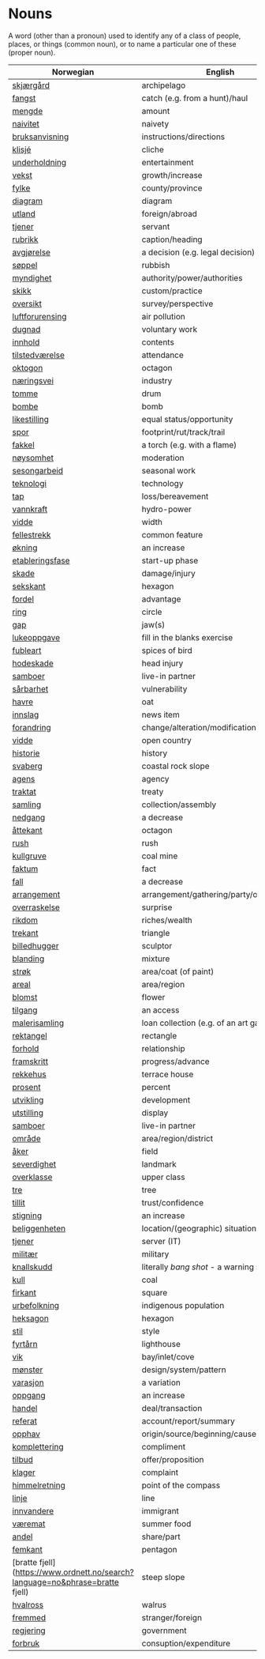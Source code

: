 # Nouns

A word (other than a pronoun) used to identify any of a class of people, places, or things (common noun), or to name a particular one of these (proper noun).

| Norwegian | English | Gender |
| --- | --- | --- |
| [skjærgård](https://www.ordnett.no/search?language=no&phrase=skjærgård) | archipelago | m |
| [fangst](https://www.ordnett.no/search?language=no&phrase=fangst) | catch (e.g. from a hunt)/haul | m |
| [mengde](https://www.ordnett.no/search?language=no&phrase=mengde) | amount | m |
| [naivitet](https://www.ordnett.no/search?language=no&phrase=naivitet) | naivety | m |
| [bruksanvisning](https://www.ordnett.no/search?language=no&phrase=bruksanvisning) | instructions/directions | m |
| [klisjé](https://www.ordnett.no/search?language=no&phrase=klisjé) | cliche | m |
| [underholdning](https://www.ordnett.no/search?language=no&phrase=underholdning) | entertainment | m |
| [vekst](https://www.ordnett.no/search?language=no&phrase=vekst) | growth/increase | m |
| [fylke](https://www.ordnett.no/search?language=no&phrase=fylke) | county/province | i |
| [diagram](https://www.ordnett.no/search?language=no&phrase=diagram) | diagram | i |
| [utland](https://www.ordnett.no/search?language=no&phrase=utland) | foreign/abroad | m |
| [tjener](https://www.ordnett.no/search?language=no&phrase=tjener) | servant | m |
| [rubrikk](https://www.ordnett.no/search?language=no&phrase=rubrikk) | caption/heading | m |
| [avgjørelse](https://www.ordnett.no/search?language=no&phrase=avgjørelse) | a decision (e.g. legal decision) | m |
| [søppel](https://www.ordnett.no/search?language=no&phrase=søppel) | rubbish | i |
| [myndighet](https://www.ordnett.no/search?language=no&phrase=myndighet) | authority/power/authorities | m |
| [skikk](https://www.ordnett.no/search?language=no&phrase=skikk) | custom/practice | m |
| [oversikt](https://www.ordnett.no/search?language=no&phrase=oversikt) | survey/perspective | m |
| [luftforurensing](https://www.ordnett.no/search?language=no&phrase=luftforurensing) | air pollution | m |
| [dugnad](https://www.ordnett.no/search?language=no&phrase=dugnad) | voluntary work | m |
| [innhold](https://www.ordnett.no/search?language=no&phrase=innhold) | contents | i |
| [tilstedværelse](https://www.ordnett.no/search?language=no&phrase=tilstedværelse) | attendance | i |
| [oktogon](https://www.ordnett.no/search?language=no&phrase=oktogon) | octagon | m |
| [næringsvei](https://www.ordnett.no/search?language=no&phrase=næringsvei) | industry | m |
| [tomme](https://www.ordnett.no/search?language=no&phrase=tomme) | drum | m |
| [bombe](https://www.ordnett.no/search?language=no&phrase=bombe) | bomb | m |
| [likestilling](https://www.ordnett.no/search?language=no&phrase=likestilling) | equal status/opportunity | m |
| [spor](https://www.ordnett.no/search?language=no&phrase=spor) | footprint/rut/track/trail | i |
| [fakkel](https://www.ordnett.no/search?language=no&phrase=fakkel) | a torch (e.g. with a flame) | m |
| [nøysomhet](https://www.ordnett.no/search?language=no&phrase=nøysomhet) | moderation | m |
| [sesongarbeid](https://www.ordnett.no/search?language=no&phrase=sesongarbeid) | seasonal work | i |
| [teknologi](https://www.ordnett.no/search?language=no&phrase=teknologi) | technology | m |
| [tap](https://www.ordnett.no/search?language=no&phrase=tap) | loss/bereavement | i |
| [vannkraft](https://www.ordnett.no/search?language=no&phrase=vannkraft) | hydro-power | m |
| [vidde](https://www.ordnett.no/search?language=no&phrase=vidde) | width | m/f |
| [fellestrekk](https://www.ordnett.no/search?language=no&phrase=fellestrekk) | common feature | i |
| [økning](https://www.ordnett.no/search?language=no&phrase=økning) | an increase | m |
| [etableringsfase](https://www.ordnett.no/search?language=no&phrase=etableringsfase) | start-up phase | m |
| [skade](https://www.ordnett.no/search?language=no&phrase=skade) | damage/injury | m |
| [sekskant](https://www.ordnett.no/search?language=no&phrase=sekskant) | hexagon | m |
| [fordel](https://www.ordnett.no/search?language=no&phrase=fordel) | advantage | m |
| [ring](https://www.ordnett.no/search?language=no&phrase=ring) | circle | m |
| [gap](https://www.ordnett.no/search?language=no&phrase=gap) | jaw(s) | m |
| [lukeoppgave](https://www.ordnett.no/search?language=no&phrase=lukeoppgave) | fill in the blanks exercise | m |
| [fubleart](https://www.ordnett.no/search?language=no&phrase=fubleart) | spices of bird | m/f |
| [hodeskade](https://www.ordnett.no/search?language=no&phrase=hodeskade) | head injury | m |
| [samboer](https://www.ordnett.no/search?language=no&phrase=samboer) | live-in partner | m |
| [sårbarhet](https://www.ordnett.no/search?language=no&phrase=sårbarhet) | vulnerability | m |
| [havre](https://www.ordnett.no/search?language=no&phrase=havre) | oat | m |
| [innslag](https://www.ordnett.no/search?language=no&phrase=innslag) | news item | i |
| [forandring](https://www.ordnett.no/search?language=no&phrase=forandring) | change/alteration/modification | m |
| [vidde](https://www.ordnett.no/search?language=no&phrase=vidde) | open country | m |
| [historie](https://www.ordnett.no/search?language=no&phrase=historie) | history | m/f |
| [svaberg](https://www.ordnett.no/search?language=no&phrase=svaberg) | coastal rock slope | i |
| [agens](https://www.ordnett.no/search?language=no&phrase=agens) | agency | m |
| [traktat](https://www.ordnett.no/search?language=no&phrase=traktat) | treaty | m |
| [samling](https://www.ordnett.no/search?language=no&phrase=samling) | collection/assembly | m |
| [nedgang](https://www.ordnett.no/search?language=no&phrase=nedgang) | a decrease | m |
| [åttekant](https://www.ordnett.no/search?language=no&phrase=åttekant) | octagon | m |
| [rush](https://www.ordnett.no/search?language=no&phrase=rush) | rush | i |
| [kullgruve](https://www.ordnett.no/search?language=no&phrase=kullgruve) | coal mine | m |
| [faktum](https://www.ordnett.no/search?language=no&phrase=faktum) | fact | i |
| [fall](https://www.ordnett.no/search?language=no&phrase=fall) | a decrease | i |
| [arrangement](https://www.ordnett.no/search?language=no&phrase=arrangement) | arrangement/gathering/party/organisation | i |
| [overraskelse](https://www.ordnett.no/search?language=no&phrase=overraskelse) | surprise | m |
| [rikdom](https://www.ordnett.no/search?language=no&phrase=rikdom) | riches/wealth | m |
| [trekant](https://www.ordnett.no/search?language=no&phrase=trekant) | triangle | m |
| [billedhugger](https://www.ordnett.no/search?language=no&phrase=billedhugger) | sculptor | m |
| [blanding](https://www.ordnett.no/search?language=no&phrase=blanding) | mixture | m |
| [strøk](https://www.ordnett.no/search?language=no&phrase=strøk) | area/coat (of paint) | i |
| [areal](https://www.ordnett.no/search?language=no&phrase=areal) | area/region | i |
| [blomst](https://www.ordnett.no/search?language=no&phrase=blomst) | flower | m |
| [tilgang](https://www.ordnett.no/search?language=no&phrase=tilgang) | an access | i |
| [malerisamling](https://www.ordnett.no/search?language=no&phrase=malerisamling) | loan collection (e.g. of an art gallery) | m |
| [rektangel](https://www.ordnett.no/search?language=no&phrase=rektangel) | rectangle | i |
| [forhold](https://www.ordnett.no/search?language=no&phrase=forhold) | relationship | i |
| [framskritt](https://www.ordnett.no/search?language=no&phrase=framskritt) | progress/advance | i |
| [rekkehus](https://www.ordnett.no/search?language=no&phrase=rekkehus) | terrace house | i |
| [prosent](https://www.ordnett.no/search?language=no&phrase=prosent) | percent | m |
| [utvikling](https://www.ordnett.no/search?language=no&phrase=utvikling) | development | m |
| [utstilling](https://www.ordnett.no/search?language=no&phrase=utstilling) | display | m |
| [samboer](https://www.ordnett.no/search?language=no&phrase=samboer) | live-in partner | m |
| [område](https://www.ordnett.no/search?language=no&phrase=område) | area/region/district | i |
| [åker](https://www.ordnett.no/search?language=no&phrase=åker) | field | m |
| [severdighet](https://www.ordnett.no/search?language=no&phrase=severdighet) | landmark | m |
| [overklasse](https://www.ordnett.no/search?language=no&phrase=overklasse) | upper class | m |
| [tre](https://www.ordnett.no/search?language=no&phrase=tre) | tree | i |
| [tillit](https://www.ordnett.no/search?language=no&phrase=tillit) | trust/confidence | m |
| [stigning](https://www.ordnett.no/search?language=no&phrase=stigning) | an increase | m |
| [beliggenheten](https://www.ordnett.no/search?language=no&phrase=beliggenheten) | location/(geographic) situation | m/f |
| [tjener](https://www.ordnett.no/search?language=no&phrase=tjener) | server (IT) | m |
| [militær](https://www.ordnett.no/search?language=no&phrase=militær) | military | m |
| [knallskudd](https://www.ordnett.no/search?language=no&phrase=knallskudd) | literally _bang shot_ - a warning shot gun | i |
| [kull](https://www.ordnett.no/search?language=no&phrase=kull) | coal | i |
| [firkant](https://www.ordnett.no/search?language=no&phrase=firkant) | square | m |
| [urbefolkning](https://www.ordnett.no/search?language=no&phrase=urbefolkning) | indigenous population | m |
| [heksagon](https://www.ordnett.no/search?language=no&phrase=heksagon) | hexagon | m |
| [stil](https://www.ordnett.no/search?language=no&phrase=stil) | style | m |
| [fyrtårn](https://www.ordnett.no/search?language=no&phrase=fyrtårn) | lighthouse | i |
| [vik](https://www.ordnett.no/search?language=no&phrase=vik) | bay/inlet/cove | m |
| [mønster](https://www.ordnett.no/search?language=no&phrase=mønster) | design/system/pattern | i |
| [varasjon](https://www.ordnett.no/search?language=no&phrase=varasjon) | a variation | m |
| [oppgang](https://www.ordnett.no/search?language=no&phrase=oppgang) | an increase | m |
| [handel](https://www.ordnett.no/search?language=no&phrase=handel) | deal/transaction | m |
| [referat](https://www.ordnett.no/search?language=no&phrase=referat) | account/report/summary | i |
| [opphav](https://www.ordnett.no/search?language=no&phrase=opphav) | origin/source/beginning/cause | i |
| [komplettering](https://www.ordnett.no/search?language=no&phrase=komplettering) | compliment | m |
| [tilbud](https://www.ordnett.no/search?language=no&phrase=tilbud) | offer/proposition | i |
| [klager](https://www.ordnett.no/search?language=no&phrase=klager) | complaint | m |
| [himmelretning](https://www.ordnett.no/search?language=no&phrase=himmelretning) | point of the compass | m |
| [linje](https://www.ordnett.no/search?language=no&phrase=linje) | line | m |
| [innvandere](https://www.ordnett.no/search?language=no&phrase=innvandere) | immigrant | m |
| [væremat](https://www.ordnett.no/search?language=no&phrase=væremat) | summer food | m |
| [andel](https://www.ordnett.no/search?language=no&phrase=andel) | share/part | m |
| [femkant](https://www.ordnett.no/search?language=no&phrase=femkant) | pentagon | m |
| [bratte fjell](https://www.ordnett.no/search?language=no&phrase=bratte fjell) | steep slope | m |
| [hvalross](https://www.ordnett.no/search?language=no&phrase=hvalross) | walrus | m |
| [fremmed](https://www.ordnett.no/search?language=no&phrase=fremmed) | stranger/foreign | m |
| [regjering](https://www.ordnett.no/search?language=no&phrase=regjering) | government | m |
| [forbruk](https://www.ordnett.no/search?language=no&phrase=forbruk) | consuption/expenditure | i |

